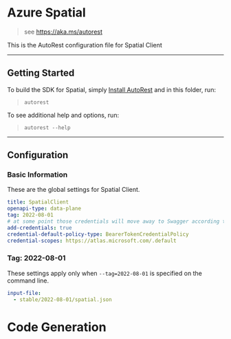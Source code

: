 # Azure Spatial

> see https://aka.ms/autorest

This is the AutoRest configuration file for Spatial Client

---

## Getting Started

To build the SDK for Spatial, simply [Install AutoRest](https://aka.ms/autorest/install) and in this folder, run:

> `autorest`

To see additional help and options, run:

> `autorest --help`

---

## Configuration

### Basic Information

These are the global settings for Spatial Client.

``` yaml
title: SpatialClient
openapi-type: data-plane
tag: 2022-08-01
# at some point those credentials will move away to Swagger according to [this](https://github.com/Azure/autorest/issues/3718)
add-credentials: true
credential-default-policy-type: BearerTokenCredentialPolicy
credential-scopes: https://atlas.microsoft.com/.default
```


### Tag: 2022-08-01

These settings apply only when `--tag=2022-08-01` is specified on the command line.

``` yaml $(tag) == '2022-08-01'
input-file:
  - stable/2022-08-01/spatial.json
```

# Code Generation
